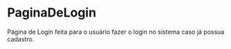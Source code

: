 # PaginaDeLogin
Página de Login feita para o usuário fazer o login no sistema caso já possua cadastro.
